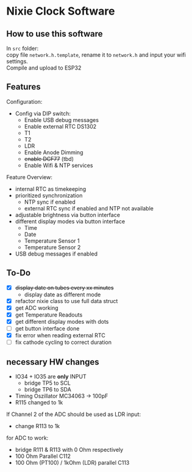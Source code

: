 # Nixie Clock Software

## How to use this software

In `src` folder:  
copy file `network.h.template`, rename it to `network.h` and input your wifi settings.  
Compile and upload to ESP32

## Features

Configuration:

- Config via DIP switch:
  - Enable USB debug messages
  - Enable external RTC DS1302
  - T1
  - T2
  - LDR
  - Enable Anode Dimming
  - ~~enable DCF77~~ (tbd)
  - Enable Wifi & NTP services

Feature Overview:

- internal RTC as timekeeping
- prioritized synchronization
  - NTP sync if enabled
  - external RTC sync if enabled and NTP not available
- adjustable brightness via button interface
- different display modes via button interface
  - Time
  - Date
  - Temperature Sensor 1
  - Temperature Sensor 2
- USB debug messages if enabled

## To-Do

- [x] ~~display date on tubes every xx minutes~~
  - display date as different mode
- [x] refactor nixie class to use full data struct
- [x] get ADC working
- [x] get Temperature Readouts
- [x] get different display modes with dots
- [ ] get button interface done
- [x] fix error when reading external RTC
- [ ] fix cathode cycling to correct duration

## necessary HW changes

- IO34 + IO35 are **only** INPUT
  - bridge TP5 to SCL
  - bridge TP6 to SDA
- Timing Oszillator MC34063 -> 100pF
- R115 changed to 1k

If Channel 2 of the ADC should be used as LDR input:

- change R113 to 1k

for ADC to work:

- bridge R111 & R113 with 0 Ohm respectively
- 100 Ohm Parallel C112
- 100 Ohm (PT100) / 1kOhm (LDR) parallel C113
